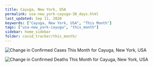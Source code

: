 ```yaml
---
title: Cayuga, New York, USA
permalink: usa-new_york-cayuga-30_days.html
last_updated: Sep 11, 2020
keywords: ["Cayuga, New York, USA", "This Month"]
tags: ["usa-new_york-cayuga", "this_month"]
sidebar: home_sidebar
folder: covid_tracker/this_month/
---
```


![Change in Confirmed Cases This Month for Cayuga, New York, USA](images/graphs/usa-new_york-cayuga-delta_confirmed-30_days_graph.png)

![Change in Confirmed Deaths This Month for Cayuga, New York, USA](images/graphs/usa-new_york-cayuga-delta_deaths-30_days_graph.png)
